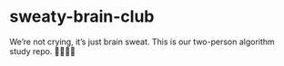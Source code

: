 # sweaty-brain-club
We’re not crying, it’s just brain sweat. This is our two-person algorithm study repo. 🦫🦫🧠💦
